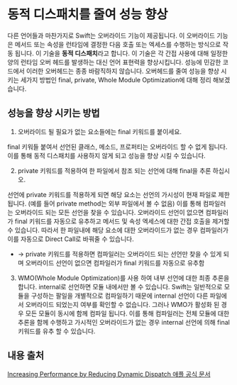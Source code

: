 # 동적 디스패치를 줄여 성능 향상

다른 언어들과 마찬가지로 Swift는 오버라이드 기능이 제공됩니다. 이 오버라이드 기능은 메서드 또는 속성을 런타임에 결정한 다음 호출 또는 엑세스를 수행하는 방식으로 작동 됩니다. 이 기술을 **동적 디스패치**라고 합니다. 이 기술은 각 간접 사용에 대해 일정한 양의 런타임 오버 헤드를 발생하는 대신 언어 표현력을 향상시킵니다. 성능에 민감한 코드에서 이러한 오버헤드는 종종 바람직하지 않습니다. 오버헤드를 줄여 성능을 향상 시키는 세가지 방법인 final, private, Whole Module Optimization에 대해 정리 해보겠습니다.

## 성능을 향상 시키는 방법

1. 오버라이드 될 필요가 없는 요소들에는 final 키워드를 붙이세요. 

final 키워들 붙여서 선언된 클래스, 메소드, 프로퍼티는 오버라이드 할 수 없게 됩니다. 이를 통해 동적 디스패치를 사용하지 않게 되고 성능을 향상 시킬 수 있습니다.


2. private 키워드를 적용하여 한 파일에서 참조 되는 선언에 대해 final을 추론 하십시오.

선언에 private 키워드를 적용하게 되면 해당 요소는 선언의 가시성이 현재 파일로 제한됩니다. (예를 들어 private method는 외부 파일에서 볼 수 없음) 이를 통해 컴파일러는 오버라이드 되는 모든 선언을 찾을 수 있습니다. 오버라이드 선언이 없으면 컴파일러가 final 키워드를 자동으로 유추하고 메서드 및 속성 엑세스에 대한 간접 호출을 제거할 수 있습니다. 따라서 한 파일내에 해당 요소에 대한 오버라이드가 없는 경우 컴파일러가 이를 자동으로 Direct Call로 바꿔줄 수 있습니다.

- -> private 키워드를 적용하면 컴파일러는 오버라이드 되는 선언만 찾을 수 있게 되며 오버라이드 선언이 없으면 컴파일러가 final 키워드를 자동으로 유추함

3. WMO(Whole Module Optimization)를 사용 하여 내부 선언에 대한 최종 추론을 합니다.
internal로 선언하면 모듈 내에서만 볼 수 있습니다. Swift는 일반적으로 모듈을 구성하는 팔일을 개별적으로 컴파일하기 때문에 internal 선언이 다른 파일에서 오버라이드 되었는지 여부를 확인할 수 없습니다. 그러나 WMO가 활성화 된 경우 모든 모듈이 동시에 함께 컴파일 됩니다. 이를 통해 컴파일러는 전체 모듈에 대한 추론을 함께 수행하고 가시적인 오버라이드가 없는 경우 internal 선언에 의해 final 키워드를 유추 할 수 있습니다.

## 내용 출처

[Increasing Performance by Reducing Dynamic Dispatch 애플 공식 문서](https://developer.apple.com/swift/blog/?id=27)